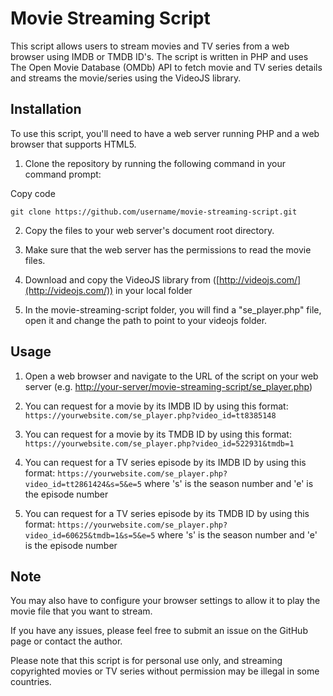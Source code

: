 Movie Streaming Script
======================

This script allows users to stream movies and TV series from a web browser using IMDB or TMDB ID's. The script is written in PHP and uses The Open Movie Database (OMDb) API to fetch movie and TV series details and streams the movie/series using the VideoJS library.

Installation
------------

To use this script, you'll need to have a web server running PHP and a web browser that supports HTML5.

1.  Clone the repository by running the following command in your command prompt:

Copy code

`git clone https://github.com/username/movie-streaming-script.git`

2.  Copy the files to your web server's document root directory.
    
3.  Make sure that the web server has the permissions to read the movie files.
    
4.  Download and copy the VideoJS library from ([http://videojs.com/](http://videojs.com/)) in your local folder
    
5.  In the movie-streaming-script folder, you will find a "se\_player.php" file, open it and change the path to point to your videojs folder.

Usage
-----

1.  Open a web browser and navigate to the URL of the script on your web server (e.g. [http://your-server/movie-streaming-script/se\_player.php](http://your-server/movie-streaming-script/se_player.php))
    
2.  You can request for a movie by its IMDB ID by using this format: `https://yourwebsite.com/se_player.php?video_id=tt8385148`
    
3.  You can request for a movie by its TMDB ID by using this format: `https://yourwebsite.com/se_player.php?video_id=522931&tmdb=1`
    
4.  You can request for a TV series episode by its IMDB ID by using this format: `https://yourwebsite.com/se_player.php?video_id=tt2861424&s=5&e=5` where 's' is the season number and 'e' is the episode number
    
5.  You can request for a TV series episode by its TMDB ID by using this format: `https://yourwebsite.com/se_player.php?video_id=60625&tmdb=1&s=5&e=5` where 's' is the season number and 'e' is the episode number
    

Note
----

You may also have to configure your browser settings to allow it to play the movie file that you want to stream.

If you have any issues, please feel free to submit an issue on the GitHub page or contact the author.

Please note that this script is for personal use only, and streaming copyrighted movies or TV series without permission may be illegal in some countries.
